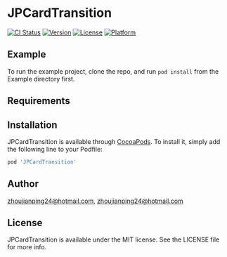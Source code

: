 # JPCardTransition

[![CI Status](https://img.shields.io/travis/zhoujianping24@hotmail.com/JPCardTransition.svg?style=flat)](https://travis-ci.org/zhoujianping24@hotmail.com/JPCardTransition)
[![Version](https://img.shields.io/cocoapods/v/JPCardTransition.svg?style=flat)](https://cocoapods.org/pods/JPCardTransition)
[![License](https://img.shields.io/cocoapods/l/JPCardTransition.svg?style=flat)](https://cocoapods.org/pods/JPCardTransition)
[![Platform](https://img.shields.io/cocoapods/p/JPCardTransition.svg?style=flat)](https://cocoapods.org/pods/JPCardTransition)

## Example

To run the example project, clone the repo, and run `pod install` from the Example directory first.

## Requirements

## Installation

JPCardTransition is available through [CocoaPods](https://cocoapods.org). To install
it, simply add the following line to your Podfile:

```ruby
pod 'JPCardTransition'
```

## Author

zhoujianping24@hotmail.com, zhoujianping24@hotmail.com

## License

JPCardTransition is available under the MIT license. See the LICENSE file for more info.
